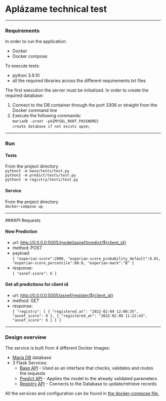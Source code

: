 # Aplázame technical test
____
### Requirements

In order to run the application:
- Docker  
- Docker compose

To execute tests:
- python 3.9.10  
- all the required libraries across the different requirements.txt files

The first execution the server must be initialized. In order to create the required database:
1. Connect to the DB container through the port 3306 or straight from the Docker command line
2. Execute the following commands:  
   `mariadb -uroot -p${MYSQL_ROOT_PASSWORD}`  
   `create database if not exists apzm;`

____
### Run

#### Tests
From the project directory  
`python3 -m base/tests/test.py`  
`python3 -m predict/tests/test.py`  
`python3 -m registry/tests/test.py`
#### Service
From the project directory  
`docker-compose up`

___
###API Requests
#### New Prediction
- url: http://0.0.0.0:5005/model/asnef/predict/${client_id} 
- method: POST  
- payload:  
`{
"experian-score":2000,
"experian-score_probability_default":0.01,
"experian-score_percentile":80.0,
"experian-mark":"B"
}
`
- response:  
`{
    "asnef-score": 6
}
`
#### Get all predictions for client id
- url: http://0.0.0.0:5005/asnef/register/${client_id} 
- method: GET
- response:  
`{
    "registry": [
        {
            "registered_at": "2022-02-09 12:00:35",
            "asnef_score": 6
        },
        {
            "registered_at": "2022-02-09 11:22:43",
            "asnef_score": 6
        }
    ]
}
`

___
### Design overview
The service is built from 4 different Docker Images:
- [Maria DB](db) database
- 3 Flask Services:
  - [Base API](base) - Used as an interface that checks, validates and routes the requests
  - [Predict API](predict) - Applies the model to the already validated parameters 
  - [Registry API](registry) - Connects to the Database to update/retrieve records

All the services and configuration can be found in [the docker-compose file.](docker-compose.yaml)
